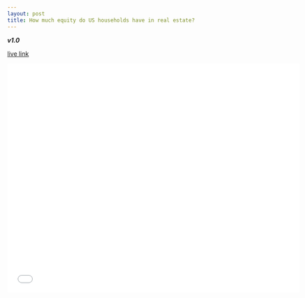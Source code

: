 ```yaml
---
layout: post
title: How much equity do US households have in real estate?
---
```


**_v1.0_**

[live link](https://fred.stlouisfed.org/series/OEHRENWBSHNO)

<iframe src="//fred.stlouisfed.org/graph/graph-landing.php?g=eZVQ&width=670&height=475" scrolling="no" frameborder="0" style="overflow:hidden; width:670px; height:525px;" allowTransparency="true"></iframe>
